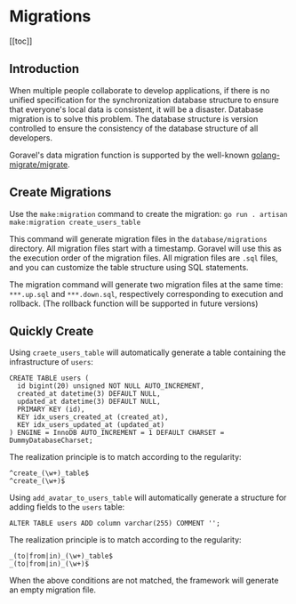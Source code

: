 # Migrations

[[toc]]

## Introduction

When multiple people collaborate to develop applications, if there is no unified specification for the synchronization database structure to ensure that everyone's local data is consistent, it will be a disaster. Database migration is to solve this problem. The database structure is version controlled to ensure the consistency of the database structure of all developers.

Goravel's data migration function is supported by the well-known [golang-migrate/migrate](https://github.com/golang-migrate/migrate).

## Create Migrations

Use the `make:migration` command to create the migration:
`go run . artisan make:migration create_users_table`

This command will generate migration files in the `database/migrations` directory. All migration files start with a timestamp. Goravel will use this as the execution order of the migration files. All migration files are `.sql` files, and you can customize the table structure using SQL statements.

The migration command will generate two migration files at the same time: `***.up.sql` and `***.down.sql`, respectively corresponding to execution and rollback. (The rollback function will be supported in future versions)

## Quickly Create

Using `craete_users_table` will automatically generate a table containing the infrastructure of `users`:

```
CREATE TABLE users (
  id bigint(20) unsigned NOT NULL AUTO_INCREMENT,
  created_at datetime(3) DEFAULT NULL,
  updated_at datetime(3) DEFAULT NULL,
  PRIMARY KEY (id),
  KEY idx_users_created_at (created_at),
  KEY idx_users_updated_at (updated_at)
) ENGINE = InnoDB AUTO_INCREMENT = 1 DEFAULT CHARSET = DummyDatabaseCharset;
```

The realization principle is to match according to the regularity:

```
^create_(\w+)_table$
^create_(\w+)$
```

Using `add_avatar_to_users_table` will automatically generate a structure for adding fields to the `users` table:

```
ALTER TABLE users ADD column varchar(255) COMMENT '';
```

The realization principle is to match according to the regularity:

```
_(to|from|in)_(\w+)_table$
_(to|from|in)_(\w+)$
```

When the above conditions are not matched, the framework will generate an empty migration file.
